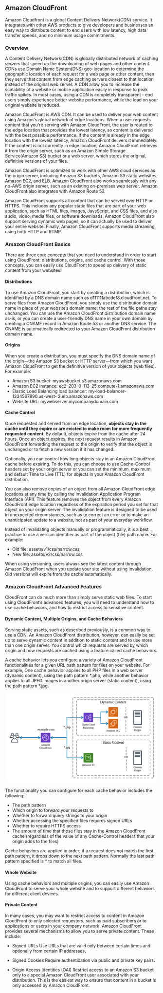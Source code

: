 ## Amazon CloudFront

Amazon Cloudfront is a global Content Delivery Network(CDN) service. It integrates with other AWS products to give developers and businesses an easy way to distribute content to end users with low latency, high data transfer speeds, and no minimum usage commitments.

### Overview

A Content Delivery Network(CDN) is globally distributed network of caching servers that speed up the downloading of web pages and other content. CDNs use Domain Name System(DNS) geo-location to determine the geographic location of each request for a web page or other content, then they serve that content from edge caching servers closest to that location instead of the original web server. A CDN allow you to increase the scalability of a website or mobile application easily in response to peak traffic spikes. In most cases, using a CDN is completely transparent - end users simply experience better website performance, while the load on your original website is reduced.

Amazon CloudFront is AWS CDN. It can be used to deliver your web content using Amazon's global network of edge locations. When a user requests content that you're serving with Amazon CloudFront, the user is routed to the edge location that provides the lowest latency, so content is delivered with the best possible performance. If the content is already in the edge location with the lowest latency, Amazon CloudFront delivers it immediately. If the content is not currently in edge location, Amazon CloudFront retrieves it from the origin server, such as an Amazon Simple Storage Service(Amazon S3) bucket or a web server, which stores the original, definitive versions of your files.

Amazon CloudFront is optimized to work with other AWS cloud services as the origin server, including Amazon S3 buckets, Amazon S3 static websites, Amazon EC2, and ELB. Amazon CloudFront also  works seamlessly with any no-AWS origin server, such as an existing on-premises web server. Amazon CloudFront also integrates with Amazon Route 53.

Amazon CloudFront supports all content that can be served over HTTP or HTTPS. This includes any popular static files that are part of your web application, such as HTML files, images, JavsScript, and CSS files, and also audio, video, media files, or software downloads. Amazon CloudFront also support serving dynamic web pages, so it can actually be used to deliver your entire website. Finally, Amazon CloudFront supports media streaming, using both HTTP and RTMP.

### Amazon CloudFront Basics

There are three core concepts that you need to understand in order to start using CloudFront: distributions, origins, and cache control. With those concepts, you can easily use CloudFront to speed up delivery of static content from your websites.

#### Distributions

To use Amazon CloudFront, you start by creating a distribution, which is identified by a DNS domain name such as d111111abcdef8.cloudfront.net. To serve files from Amazon CloudFront, you simply use the distribution domain name in place of your website’s domain name; the rest of the file paths stay unchanged. You can use the Amazon CloudFront distribution domain name as-is, or you can create a user-friendly DNS name in your own domain by creating a CNAME record in Amazon Route 53 or another DNS service. The CNAME is automatically redirected to your Amazon CloudFront distribution domain name.

#### Origins 

When you create a distribution, you must specify the DNS domain name of the origin—the Amazon S3 bucket or HTTP server—from which you want Amazon CloudFront to get the definitive version of your objects (web files). For example:
- Amazon S3 bucket: myawsbucket.s3.amazonaws.com
- Amazon EC2 instance: ec2–203–0–113–25.compute-1.amazonaws.com
- Elastic Load Balancing load balancer: my-load-balancer-1234567890.us-west- 2.elb.amazonaws.com
- Website URL: mywebserver.mycompanydomain.com

#### Cache Control

Once requested and served from an edge location, **objects stay in the cache until they expire or are evicted to make room for more frequently requested content**. By default, objects expire from the cache after 24 hours. Once an object expires, the next request results in Amazon CloudFront forwarding the request to the origin to verify that the object is unchanged or to fetch a new version if it has changed.

Optionally, you can control how long objects stay in an Amazon CloudFront cache before expiring. To do this, you can choose to use Cache-Control headers set by your origin server or you can set the minimum, maximum, and default Time to Live (TTL) for objects in your Amazon CloudFront distribution.

You can also remove copies of an object from all Amazon CloudFront edge locations at any time by calling the invalidation Application Program Interface (API). This feature removes the object from every Amazon CloudFront edge location regardless of the expiration period you set for that object on your origin server. The invalidation feature is designed to be used in unexpected circumstances, such as to correct an error or to make an unanticipated update to a website, not as part of your everyday workflow.

Instead of invalidating objects manually or programmatically, it is a best practice to use a version identifier as part of the object (file) path name. For example:

- Old file: assets/v1/css/narrow.css
- New file: assets/v2/css/narrow.css

When using versioning, users always see the latest content through Amazon CloudFront when you update your site without using invalidation. Old versions will expire from the cache automatically.

### Amazon CloudFront Advanced Features

CloudFront can do much more than simply serve static web files. To start using CloudFront’s advanced features, you will need to understand how to use cache behaviors, and how to restrict access to sensitive content.

#### Dynamic Content, Multiple Origins, and Cache Behaviors

Serving static assets, such as described previously, is a common way to use a CDN. An Amazon CloudFront distribution, however, can easily be set up to serve dynamic content in addition to static content and to use more than one origin server. You control which requests are served by which origin and how requests are cached using a feature called cache behaviors.

A cache behavior lets you configure a variety of Amazon CloudFront functionalities for a given URL path pattern for files on your website. For example, One cache behavior applies to all PHP files in a web server (dynamic content), using the path pattern *.php, while another behavior applies to all JPEG images in another origin server (static content), using the path pattern *.jpg.

<img src="./images/aws-cloudfront-static-and-dynamic-content.png" width="720"/>

The functionality you can configure for each cache behavior includes the following:
- The path pattern
- Which origin to forward your requests to
- Whether to forward query strings to your origin
- Whether accessing the specified files requires signed URLs
- Whether to require HTTPS access
- The amount of time that those files stay in the Amazon CloudFront cache (regardless of the value of any Cache-Control headers that your origin adds to the files)

Cache behaviors are applied in order; if a request does not match the first path pattern, it drops down to the next path pattern. Normally the last path pattern specified is * to match all files.

#### Whole Website 

Using cache behaviors and multiple origins, you can easily use Amazon CloudFront to serve your whole website and to support different behaviors for different client devices.

#### Private Content 

In many cases, you may want to restrict access to content in Amazon CloudFront to only selected requestors, such as paid subscribers or to applications or users in your company network. Amazon CloudFront provides several mechanisms to allow you to serve private content. These include:

- Signed URLs 
Use URLs that are valid only between certain times and optionally from certain IP addresses.

- Signed Cookies 
Require authentication via public and private key pairs.

- Origin Access Identities (OAI) 
Restrict access to an Amazon S3 bucket only to a special Amazon CloudFront user associated with your distribution. This is the easiest way to ensure that content in a bucket is only accessed by Amazon CloudFront.

